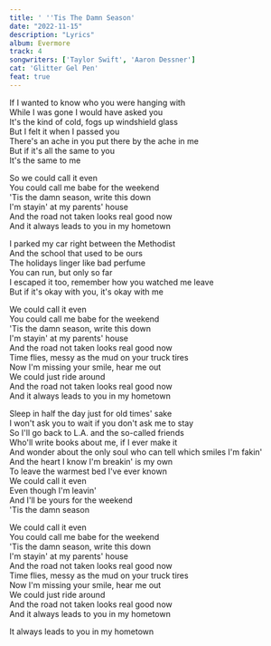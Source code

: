 ```yaml
---
title: ' ''Tis The Damn Season'
date: "2022-11-15"
description: "Lyrics"
album: Evermore
track: 4
songwriters: ['Taylor Swift', 'Aaron Dessner']
cat: 'Glitter Gel Pen'
feat: true
---
```

<p className="verse-one">
If I wanted to know who you were hanging with <br />
While I was gone I would have asked you <br />
It's the kind of cold, fogs up windshield glass <br />
But I felt it when I passed you <br />
There's an ache in you put there by the ache in me <br />
But if it's all the same to you <br />
It's the same to me <br />
</p>
<p className="chorus">
So we could call it even <br />
You could call me babe for the weekend <br />
'Tis the damn season, write this down <br />
I'm stayin' at my parents' house <br />
And the road not taken looks real good now <br />
And it always leads to you in my hometown <br />
</p>
<p className="verse-two">
I parkеd my car right between the Methodist <br />
And thе school that used to be ours <br />
The holidays linger like bad perfume <br />
You can run, but only so far <br />
I escaped it too, remember how you watched me leave <br />
But if it's okay with you, it's okay with me <br />
</p>
<p className="chorus">
We could call it even <br />
You could call me babe for the weekend <br />
'Tis the damn season, write this down <br />
I'm stayin' at my parents' house <br />
And the road not taken looks real good now <br />
Time flies, messy as the mud on your truck tires <br />
Now I'm missing your smile, hear me out <br />
We could just ride around <br />
And the road not taken looks real good now <br />
And it always leads to you in my hometown <br />
</p>
<p className="bridge">
Sleep in half the day just for old times' sake <br />
I won't ask you to wait if you don't ask me to stay <br />
So I'll go back to L.A. and the so-called friends <br />
Who'll write books about me, if I ever make it <br />
And wonder about the only soul who can tell which smiles I'm fakin' <br />
And the heart I know I'm breakin' is my own <br />
To leave the warmest bed I've ever known <br />
We could call it even <br />
Even though I'm leavin' <br />
And I'll be yours for the weekend <br />
'Tis the damn season <br />
</p>
<p className="chorus">
We could call it even <br />
You could call me babe for the weekend <br />
'Tis the damn season, write this down <br />
I'm stayin' at my parents' house <br />
And the road not taken looks real good now <br />
Time flies, messy as the mud on your truck tires <br />
Now I'm missing your smile, hear me out <br />
We could just ride around <br />
And the road not taken looks real good now <br />
And it always leads to you in my hometown <br />
</p>
<p className="outro">
It always leads to you in my hometown <br />
</p>
